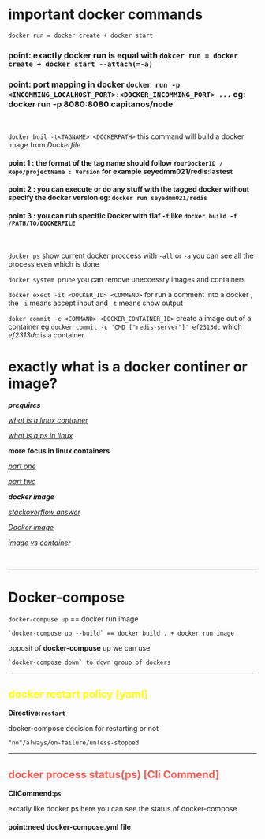 # important docker commands

```docker run = docker create + docker start```

### point: exactly docker run is equal with ```dokcer run = docker create + docker start --attach(=-a)```

### point: port mapping in docker ```docker run -p <INCOMMING_LOCALHOST_PORT>:<DOCKER_INCOMMING_PORT> ...``` eg: docker run -p 8080:8080 capitanos/node

<br />

```docker buil -t<TAGNAME> <DOCKERPATH>```    this command will build a docker image from *Dockerfile*

#### point 1 : the format of the tag name should follow `YourDockerID / Repo/projectName : Version` for example seyedmm021/redis:lastest 

#### point 2 : you can execute or do any stuff with the tagged docker without specify the docker version eg: `docker run seyedmm021/redis`

#### point 3 : you can rub specific Docker with flaf `-f` like ```docker build -f /PATH/TO/DOCKERFILE```
<br />

```docker ps``` show current docker proccess with `-all` or `-a` you can see all the process even which is done
<br />

```docker system prune``` you can remove uneccessry images and containers
<br />

```docker exect -it <DOCKER_ID> <COMMEND>``` for run a comment into a docker , the `-i`  means accept input and `-t` means show output
<br />

```doker commit -c <COMMAND> <DOCKER_CONTAINER_ID>``` create a image out of a container eg:`docker commit -c 'CMD ["redis-server"]' ef2313dc` which *ef2313dc* is a container
<br />

# exactly what is a docker continer or image?

***prequires***

[*what is a linux container*](https://opensource.com/resources/what-are-linux-containers)

[*what is a ps in linux*](https://www.geeksforgeeks.org/ps-command-in-linux-with-examples/)

**more focus in linux containers**

[*part one*](https://www.linuxjournal.com/content/everything-you-need-know-about-linux-containers-part-i-linux-control-groups-and-process)

[*part two*](https://www.linuxjournal.com/content/everything-you-need-know-about-linux-containers-part-ii-working-linux-containers-lxc)

***docker image***

[*stackoverflow answer*](https://stackoverflow.com/questions/27359771/whats-inside-a-docker-image-container)

[*Docker image*](https://searchitoperations.techtarget.com/definition/Docker-image)

[*image vs container*](https://stackify.com/docker-image-vs-container-everything-you-need-to-know/)

<br />
<hr />

# Docker-compose

`docker-compuse up` == docker run image

    `docker-compose up --build` == docker build . + docker run image


opposit of **docker-compuse** up we can use 

    `docker-compose down` to down group of dockers 

<hr />

## <font color='yellow'>docker restart policy [yaml]</font>

**Directive:`restart`**

docker-compose decision for restarting or not


    "no"/always/on-failure/unless-stopped

<hr />

## <font color='#f8615a'>docker process status(ps) [Cli Commend]</font>

**CliCommend:`ps`**

excatly like docker ps here you can see the status of docker-compose

#### point:need docker-compose.yml file
